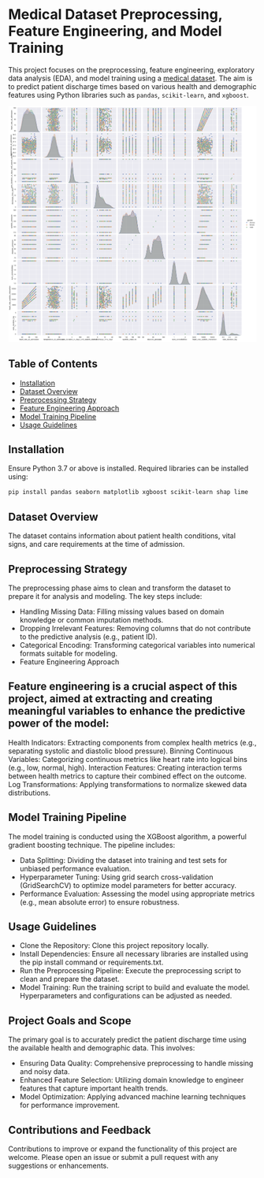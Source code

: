 # Medical Dataset Preprocessing, Feature Engineering, and Model Training

This project focuses on the preprocessing, feature engineering, exploratory data analysis (EDA), and model training using a [medical dataset](https://www.kaggle.com/datasets/hospital-discharge). The aim is to predict patient discharge times based on various health and demographic features using Python libraries such as `pandas`, `scikit-learn`, and `xgboost`.

![Project Overview](artifacts/screenshot.png)

## Table of Contents

- [Installation](#installation)
- [Dataset Overview](#dataset-overview)
- [Preprocessing Strategy](#preprocessing-strategy)
- [Feature Engineering Approach](#feature-engineering-approach)
- [Model Training Pipeline](#model-training-pipeline)
- [Usage Guidelines](#usage-guidelines)

## Installation

Ensure Python 3.7 or above is installed. Required libraries can be installed using:

```bash
pip install pandas seaborn matplotlib xgboost scikit-learn shap lime
```

## Dataset Overview
The dataset contains information about patient health conditions, vital signs, and care requirements at the time of admission.

## Preprocessing Strategy
The preprocessing phase aims to clean and transform the dataset to prepare it for analysis and modeling. The key steps include:

- Handling Missing Data: Filling missing values based on domain knowledge or common imputation methods.
- Dropping Irrelevant Features: Removing columns that do not contribute to the predictive analysis (e.g., patient ID).
- Categorical Encoding: Transforming categorical variables into numerical formats suitable for modeling.
- Feature Engineering Approach

## Feature engineering is a crucial aspect of this project, aimed at extracting and creating meaningful variables to enhance the predictive power of the model:

Health Indicators: Extracting components from complex health metrics (e.g., separating systolic and diastolic blood pressure).
Binning Continuous Variables: Categorizing continuous metrics like heart rate into logical bins (e.g., low, normal, high).
Interaction Features: Creating interaction terms between health metrics to capture their combined effect on the outcome.
Log Transformations: Applying transformations to normalize skewed data distributions.

## Model Training Pipeline
The model training is conducted using the XGBoost algorithm, a powerful gradient boosting technique. The pipeline includes:

- Data Splitting: Dividing the dataset into training and test sets for unbiased performance evaluation.
- Hyperparameter Tuning: Using grid search cross-validation (GridSearchCV) to optimize model parameters for better accuracy.
- Performance Evaluation: Assessing the model using appropriate metrics (e.g., mean absolute error) to ensure robustness.

## Usage Guidelines
- Clone the Repository: Clone this project repository locally.
- Install Dependencies: Ensure all necessary libraries are installed using the pip install command or requirements.txt.
- Run the Preprocessing Pipeline: Execute the preprocessing script to clean and prepare the dataset.
- Model Training: Run the training script to build and evaluate the model. Hyperparameters and configurations can be adjusted as needed.

## Project Goals and Scope
The primary goal is to accurately predict the patient discharge time using the available health and demographic data. This involves:

- Ensuring Data Quality: Comprehensive preprocessing to handle missing and noisy data.
- Enhanced Feature Selection: Utilizing domain knowledge to engineer features that capture important health trends.
- Model Optimization: Applying advanced machine learning techniques for performance improvement.

## Contributions and Feedback
Contributions to improve or expand the functionality of this project are welcome. Please open an issue or submit a pull request with any suggestions or enhancements.